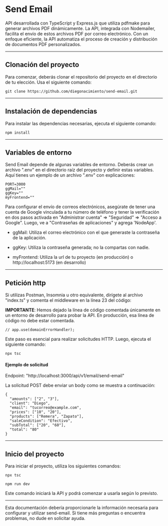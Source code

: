 # Send Email
API desarrollada con TypeScript y Express.js que utiliza pdfmake para generar archivos PDF dinámicamente. La API, integrada con Nodemailer, facilita el envío de estos archivos PDF por correo electrónico. Con un enfoque eficiente, la API automatiza el proceso de creación y distribución de documentos PDF personalizados.

***

## Clonación del proyecto
Para comenzar, deberás clonar el repositorio del proyecto en el directorio de tu elección. Usa el siguiente comando:

```git clone https://github.com/diegonacimiento/send-email.git```

***

## Instalación de dependencias
Para instalar las dependencias necesarias, ejecuta el siguiente comando:

``` npm install ```

***

## Variables de entorno
Send Email depende de algunas variables de entorno. Deberás crear un archivo ".env" en el directorio raíz del proyecto y definir estas variables. Aquí tienes un ejemplo de un archivo ".env" con explicaciones:
```
PORT=3000
ggMail=""
ggKey=""
myFrontend=""
```

Para configurar el envío de correos electrónicos, asegúrate de tener una cuenta de Google vinculada a tu número de teléfono y tener la verificación en dos pasos activada en "Administrar cuenta" ⇒ "Seguridad" ⇒ "Acceso a Google". Luego, ve a "Contraseñas de aplicaciones" y agrega 'NodeApp'.

- ggMail: Utiliza el correo electrónico con el que generaste la contraseña de la aplicación.

- ggKey: Utiliza la contraseña generada; no la compartas con nadie.

- myFrontend: Utiliza la url de tu proyecto (en producción) o http://localhost:5173 (en desarrollo)


***

## Petición http
Si utilizas Postman, Insomnia u otro equivalente, dirígete al archivo "index.ts" y comenta el middleware en la línea 23 del código:

**IMPORTANTE**: Hemos dejado la línea de código comentada únicamente en un entorno de desarrollo para probar la API. En producción, esa línea de código no debe estar comentada.

``` // app.use(domainErrorHandler); ```

Este paso es esencial para realizar solicitudes HTTP. Luego, ejecuta el siguiente comando:

```npx tsc ```

#### Ejemplo de solicitud

Endpoint: "http://localhost:3000/api/v1/email/send-email"

La solicitud POST debe enviar un body como se muestra a continuación:

``` 
{
  "amounts": ["2", "3"],
  "client": "Diego",
  "email": "tucorreo@example.com",
  "prices": ["10", "20"],
  "products": ["Remera", "Zapato"],
  "saleCondition": "Efectivo",
  "subTotal": ["20", "60"],
  "total": "80"
}

```

***

## Inicio del proyecto
Para iniciar el proyecto, utiliza los siguientes comandos:

```npx tsc```

```npm run dev```

Este comando iniciará la API y podrá comenzar a usarla según lo previsto.

***

Esta documentación debería proporcionarle la información necesaria para configurar y utilizar send-email. Si tiene más preguntas o encuentra problemas, no dude en solicitar ayuda.

